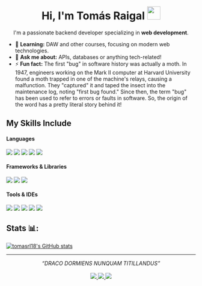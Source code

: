 <h1 align="center">Hi, I'm Tomás Raigal <img src="https://media.giphy.com/media/hvRJCLFzcasrR4ia7z/giphy.gif" width="35"></h1>

<p align="center">
  I'm a passionate backend developer specializing in <b>web development</b>.
</p>

- 🌱 **Learning:** DAW and other courses, focusing on modern web technologies.
- 💬 **Ask me about:** APIs, databases or anything tech-related!
- ⚡ **Fun fact:** The first "bug" in software history was actually a moth. In 1947, engineers working on the Mark II computer at Harvard University found a moth trapped in one of the machine's relays, causing a malfunction. They "captured" it and taped the insect into the maintenance log, noting "first bug found." Since then, the term "bug" has been used to refer to errors or faults in software. So, the origin of the word has a pretty literal story behind it!

## My Skills Include

<h4>Languages</h4>
<span> 
  <img src="https://img.shields.io/badge/HTML5-E34F26?style=for-the-badge&logo=html5&logoColor=white">
  <img src="https://img.shields.io/badge/CSS3-1572B6?style=for-the-badge&logo=css3&logoColor=white">
  <img src="https://img.shields.io/badge/JavaScript-F7DF1E?style=for-the-badge&logo=javascript&logoColor=black">
  <img src="https://img.shields.io/badge/PHP-777BB4?style=for-the-badge&logo=php&logoColor=white">
  <img src="https://img.shields.io/badge/MYSQL-4479A1?style=for-the-badge&logo=mysql&logoColor=white">
</span>

<h4>Frameworks & Libraries</h4>
<span>
  <img src="https://img.shields.io/badge/Laravel-FF2D20?style=for-the-badge&logo=laravel&logoColor=white">
  <img src="https://img.shields.io/badge/vue.js-4FC08D?style=for-the-badge&logo=vue.js&logoColor=white">
  <img src="https://img.shields.io/badge/react-61DAFB?style=for-the-badge&logo=react&logoColor=white">
</span>

<h4>Tools & IDEs</h4>
<span>
  <img src="https://img.shields.io/badge/Visual_Studio_Code-0078D4?style=for-the-badge&logo=visual%20studio%20code&logoColor=white">
  <img src="https://img.shields.io/badge/Git-F05032?style=for-the-badge&logo=git&logoColor=white">
  <img src="https://img.shields.io/badge/Postman-FF6C37?style=for-the-badge&logo=postman&logoColor=white">
  <img src="https://img.shields.io/badge/jetbrains-E74536?style=for-the-badge&logo=jetbrains&logoColor=white">
  <img src="https://img.shields.io/badge/phpstorm-5A0FC8?style=for-the-badge&logo=phpstorm&logoColor=white">
</span>

## Stats 📊:

[![tomasrl18's GitHub stats](https://github-readme-stats.vercel.app/api?username=tomasrl18)](https://github.com/anuraghazra/github-readme-stats)

<hr>
<p align="center">
   <i>“DRACO DORMIENS NUNQUAM TITILLANDUS”</i>
   <br><br>
   <a href="https://www.linkedin.com/in/tom%C3%A1s-raigal-l%C3%B3pez-0a67a2273" target="_blank">
      <img src="https://img.shields.io/badge/-LinkedIn-0077B5?style=for-the-badge&logo=Linkedin&logoColor=white">
   </a>
   <a href="mailto:tomaslopezraigal@gmail.com">
      <img src="https://img.shields.io/badge/-Gmail-D14836?style=for-the-badge&logo=Gmail&logoColor=white">
   </a>
   <a href="https://tomasrl.es" target="_blank">
      <img src="https://img.shields.io/badge/-Portfolio-000000?style=for-the-badge&logo=About.me&logoColor=white">
   </a>
</p>

<!--
### Hi, I'm Tomás 👋👨‍💻💻

```js
const tomasrl18 = {
  pronouns: "he" | "his",
  code: {JS, PHP, HTML, CSS, JAVA},
  tools: [Laravel, Vue, Nuxt],
  passions: ['Software Development', 'Harry Potter', 'Friends', 'Family', 'Learn'],
  current_company: ['COMPRALAENTRADA']
}
```

### You can fin me 🌍:

[![Linkedin Badge](https://img.shields.io/badge/-LinkedIn-blue?style=flat-square&logo=Linkedin&logoColor=white&link=https://www.linkedin.com/in/tom%C3%A1s-raigal-l%C3%B3pez-0a67a2273/)](https://www.linkedin.com/in/tom%C3%A1s-raigal-l%C3%B3pez-0a67a2273/)
[![Gmail Badge](https://img.shields.io/badge/-Gmail-c14438?style=flat-square&logo=Gmail&logoColor=white&link=mailto:tomaslopezraigal@gmail.com)](mailto:tomaslopezraigal@gmail.com)
[![Twitter Badge](https://img.shields.io/badge/-raigal_tomas-1ca0f1?style=flat-square&logo=twitter&logoColor=white&link=https://twitter.com/raigal_tomas)](https://twitter.com/raigal_tomas)

### Stats 📊:

[![tomasrl18's GitHub stats](https://github-readme-stats.vercel.app/api?username=tomasrl18)](https://github.com/anuraghazra/github-readme-stats)
-->
